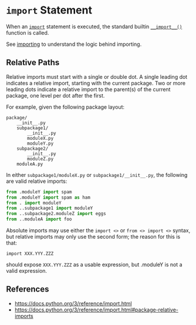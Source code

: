 # `import` Statement

When an [`import`](https://docs.python.org/3/reference/simple_stmts.html#import) statement is executed, the standard builtin [`__import__()`](python/functions/__import__) function is called.

See [importing](python/importing) to understand the logic behind importing.

## Relative Paths

Relative imports must start with a single or double dot. A single leading dot indicates a relative import, starting with the current package. Two or more leading dots indicate a relative import to the parent(s) of the current package, one level per dot after the first.

For example, given the following package layout:

```
package/
    __init__.py
    subpackage1/
        __init__.py
        moduleX.py
        moduleY.py
    subpackage2/
        __init__.py
        moduleZ.py
    moduleA.py
```

In either `subpackage1/moduleX.py` or `subpackage1/__init__.py`, the following are valid relative imports:

```python
from .moduleY import spam
from .moduleY import spam as ham
from . import moduleY
from ..subpackage1 import moduleY
from ..subpackage2.moduleZ import eggs
from ..moduleA import foo
```

Absolute imports may use either the `import <>` or `from <> import <>` syntax, but relative imports may only use the second form; the reason for this is that:

`import XXX.YYY.ZZZ`

should expose `XXX.YYY.ZZZ` as a usable expression, but .moduleY is not a valid expression.

## References

- https://docs.python.org/3/reference/import.html
- https://docs.python.org/3/reference/import.html#package-relative-imports
